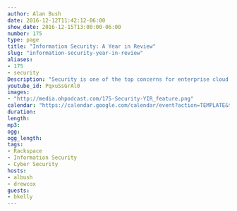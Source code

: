 ```yaml
---
author: Alan Bush
date: 2016-12-12T11:42:12-06:00
show_date: 2016-12-15T13:00:00-06:00
number: 175
type: page
title: "Information Security: A Year in Review"
slug: "information-security-year-in-review"
aliases:
- 175
- security
Description: "Security is one of the top concerns for enterprise cloud consumers. Rackspace has the expertise to guide our customers and help secure their environment in the ever-changing security threat landscape. This week we're joined by Rackspace CSO Brian Kelly to discuss the biggest security stories from 2016, and a look ahead to 2017."
youtube_id: PqxuSsGrAl0
images:
- "http://media.ohpodcast.com/175-Security-YIR_feature.png"
calendar: "https://calendar.google.com/calendar/event?action=TEMPLATE&tmeid=bnBiaGdiNGxuYm8yMjVyanBrdWI1djNyNDAgZmxwOXFtZW9mYWYwNTM4anU1Y21sb3Vic29AZw&tmsrc=flp9qmeofaf0538ju5cmloubso%40group.calendar.google.com"
duration:
length:
mp3:
ogg:
ogg_length:
tags:
- Rackspace
- Information Security
- Cyber Security
hosts:
- albush
- drewcox
guests:
- bkelly
---
```


<!--more-->
